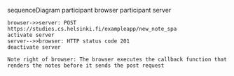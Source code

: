 sequenceDiagram
participant browser
participant server

    browser->>server: POST https://studies.cs.helsinki.fi/exampleapp/new_note_spa
    activate server
    server-->>browser: HTTP status code 201
    deactivate server

    Note right of browser: The browser executes the callback function that renders the notes before it sends the post request
